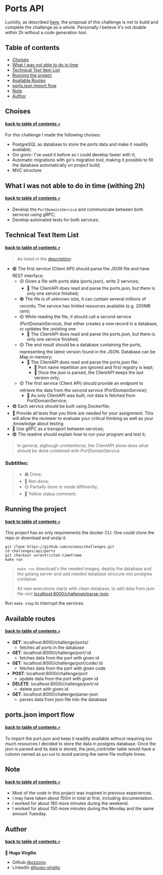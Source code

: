 # Ports API

Luckilly, as described [here](./DESCRIPTION.md), the proposal of this challenge is not to build and complete the challenge as a whole. Personally I believe it's not doable within 2h without a code generation tool.

## Table of contents

- [Choises](#choises)
- [What I was not able to do in time](#what-i-was-not-able-to-do-in-time)
- [Technical Test Item List](#what-i-was-not-able-to-do-in-time)
- [Running the project](#running-the-project)
- [Available Routes](#available-routes)
- [ports.json import flow](#portsjson-import-flow)
- [Note](#note)
- [Author](#author)

## Choises 
#### [back to table of contents :arrow_heading_up:](#table-of-contents)

For this challenge I made the following choises:

- PostgreSQL as database to store the ports data and make it readilly available;
- Gin gonic: I've used it before so I could develop faster with it;
- Automatic migrations with go's migration tool, making it possible to fill the database automatically on project build;
- MVC structure

## What I was not able to do in time (withing 2h) 
#### [back to table of contents :arrow_heading_up:](#table-of-contents)

- Develop the `PortDomainsService` and communicate between both services using gRPC;
- Develop automated tests for both services;

## Technical Test Item List 
#### [back to table of contents :arrow_heading_up:](#table-of-contents)
> As listed in the [description](./DESCRIPTION.md#technical-test):

- :green_circle: The first service (Client API) should parse the JSON file and have REST interface;
  - :yellow_circle: Given a file with ports data (ports.json), write 2 services;
    - :large_orange_diamond: The ClientAPI does read and parse the ports.json, but there is only one service finished;
  - :green_circle: The file is of unknown size, it can contain several millions of records;
  The service has limited resources available (e.g. 200MB ram);
  - :yellow_circle: While reading the file, it should call a second service (PortDomainService), that either creates a new record in a database, or updates the ;existing one
    - :large_orange_diamond: The ClientAPI does read and parse the ports.json, but there is only one service finished;
  - :yellow_circle: The end result should be a database containing the ports, representing the latest version found in the JSON. Database can be Map in memory;
    - :large_orange_diamond: The ClientAPI does read and parse the ports.json file:
      - :large_orange_diamond: Port name repetition are ignored and first registry is kept;
      - :large_orange_diamond: Once the json is parsed, the ClientAPI keeps the last version only;
  - :yellow_circle: The first service (Client API) should provide an endpoint to retrieve the data from the second service (PortDomainService);
    - :large_orange_diamond: As only ClientAPI was built, not data is fetched from PortDomainService;
- :green_circle: Each service should be built using Dockerfile;
- :red_circle: Provide all tests that you think are needed for your assignment. This will allow the reviewer to evaluate your critical thinking as well as your ;knowledge about testing
- :red_circle: Use gRPC as a transport between services;
- :green_circle: The readme should explain how to run your program and test it;

> In general, alghough unintentional, the ClientAPI alone does what should be done combined with PortDomainService.

### Subtitles:
> - :green_circle: Done;
> - :red_circle: Not-done;
> - :yellow_circle: Partially done or made differently;
> - :large_orange_diamond: Yellow status comment;

## Running the project 
#### [back to table of contents :arrow_heading_up:](#table-of-contents)

This project has as only requirements the docker CLI. One could clone the repo or download and unzip it.

```shell
git clone https://github.com/ozzono/challenges.git
cd challenges/api/ports
git checkout unrestricted-timeframe
make run
```

> `make run` download's the needed images; deploy the database and the golang server and add needed database strucure into postgres container.

> All new executions starts with clean database; to add data from json file visit [localhost:8000/challenge/parse-json](localhost:8000/challenge/parse-json).

Run `make stop` to interrupt the services.

## Available routes 
#### [back to table of contents :arrow_heading_up:](#table-of-contents)

- **GET**: localhost:8000/challenge/ports/
  - fetches all ports in the database
- **GET**: localhost:8000/challenge/port/:id
  - fetches data from the port with given id
- **GET**: localhost:8000/challenge/port/code/:id
  - fetches data from the port with given code
- **POST**: localhost:8000/challenge/port
  - update data from the port with given id
- **DELETE**: localhost:8000/challenge/port/:id
  - delete port with given id
- **GET**: localhost:8000/challenge/parse-json
  - parses data from json file into the database

## ports.json import flow 
#### [back to table of contents :arrow_heading_up:](#table-of-contents)

To import the port.json and keep it readilly available without requiring too much resources I decided to store the data in postgres database. Once the json is parsed and its data is stored, the json_controller table would have a column named as `parsed` to avoid parsing the same file multiple times.

## Note 
#### [back to table of contents :arrow_heading_up:](#table-of-contents)

- Most of the code in this project was inspired in previous experiences.
- I may have taken about 150m in total at first, including documentation.
- I worked for about 180 more minutes during the weekend.
- I worked for about 150 more minutes during the Monday and the same amount Tuesday.

## Author 
#### [back to table of contents :arrow_heading_up:](#table-of-contents)

👤 **Hugo Virgílio**

- Github [@ozzono](https://github.com/ozzono)
- LinkedIn [@hugo-virgilio](https://www.linkedin.com/in/hugo-virgilio/?locale=en_US)
